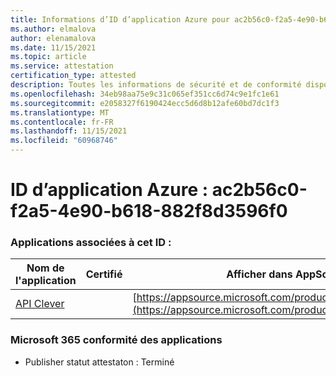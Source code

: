 ```yaml
---
title: Informations d’ID d’application Azure pour ac2b56c0-f2a5-4e90-b618-882f8d3596f0
ms.author: elmalova
author: elenamalova
ms.date: 11/15/2021
ms.topic: article
ms.service: attestation
certification_type: attested
description: Toutes les informations de sécurité et de conformité disponibles pour ac2b56c0-f2a5-4e90-b618-882f8d3596f0.
ms.openlocfilehash: 34eb98aa75e9c31c065ef351cc6d74c9e1fc1e61
ms.sourcegitcommit: e2058327f6190424ecc5d6d8b12afe60bd7dc1f3
ms.translationtype: MT
ms.contentlocale: fr-FR
ms.lasthandoff: 11/15/2021
ms.locfileid: "60968746"
---
```

# <a name="azure-app-id-ac2b56c0-f2a5-4e90-b618-882f8d3596f0"></a>ID d’application Azure : ac2b56c0-f2a5-4e90-b618-882f8d3596f0


### <a name="apps-associated-with-this-id"></a>Applications associées à cet ID :
| **Nom de l'application** | **Certifié** | **Afficher dans AppSource** |
|--------------|---------------|-----------------------|
| [API Clever](https://docs.microsoft.com/microsoft-365-app-certification/forward/WA200001182) |  | [https://appsource.microsoft.com/product/office/WA200001182](https://appsource.microsoft.com/product/office/WA200001182) |

### <a name="microsoft-365-app-compliance-status"></a>Microsoft 365 conformité des applications
- Publisher statut attestaton : Terminé
